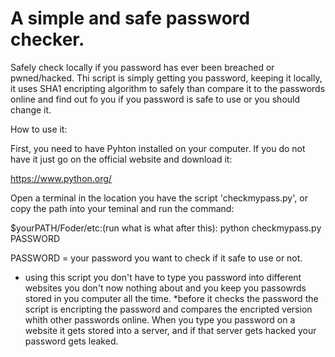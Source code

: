 # A simple and safe password checker.

Safely check locally if you password has ever been breached or pwned/hacked. Thi script is simply getting you password, keeping it locally, it uses SHA1 encripting algorithm to safely than compare it to the passwords online and find out fo you if you password is safe to use or you should change it.

How to use it:

First, you need to have Pyhton installed on your computer. If you do not have it just go on the official website and download it:

https://www.python.org/

Open a terminal in the location you have the script 'checkmypass.py', or copy the path into your teminal and run the command:

$yourPATH/Foder/etc:(run what is what after this):   python checkmypass.py PASSWORD

PASSWORD = your password you want to check if it safe to use or not.

* using this script you don't have to type you password into different websites you don't now nothing about and you keep you passowrds stored in you computer all the time. 
*before it checks the password the script is encripting the password and compares the encripted version whith other passwords online.
When you type you password on a website it gets stored into a server, and if that server gets hacked your password gets leaked.
